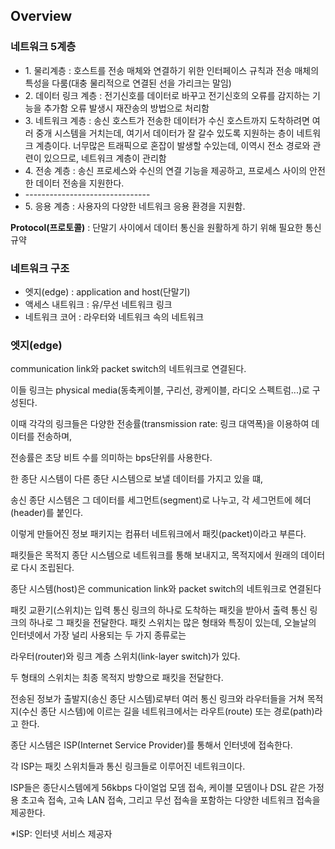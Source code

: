 <h2>Overview</h2>

<h3>네트워크 5계층</h3>
<ul>
	<li>1. 물리계층 : 호스트를 전송 매체와 연결하기 위한 인터페이스 규칙과 전송 매체의 특성을 다룸(대충 물리적으로 연결된 선을 가리크는 말임)</li>
	<li>2. 데이터 링크 계층 : 전기신호를 데이터로 바꾸고 전기신호의 오류를 감지하는 기능을 추가함 오류 발생시 재잔송의 방법으로 처리함</li>
	<li>3. 네트워크 계층 : 송신 호스트가 전송한 데이터가 수신 호스트까지 도착하려면 여러 중개 시스템을 거치는데, 여기서 데이터가 잘 갈수 있도록 지원하는 층이 네트워크 계층이다. 너무많은 트래픽으로 혼잡이 발생할 수있는데, 이역시 전소 경로와 관련이 있으므로, 네트워크 계층이 관리함</li>
	<li>4. 전송 계층 : 송신 프로세스와 수신의 연결 기능을 제공하고, 프로세스 사이의 안전한 데이터 전송을 지원한다. </li>
	<li>-------------------------------</li>
	<li>5. 응용 계층 : 사용자의 다양한 네트워크 응용 환경을 지원함.</li>
</ul>

<p><strong>Protocol(프로토콜)</strong> :  단말기 사이에서 데이터 통신을 원활하게 하기 위해 필요한 통신 규약</p>


<h3>네트워크 구조</h3>
<ul>
	<li>엣지(edge) : application and host(단말기)</li>
	<li>액세스 내트워크 :  유/무선 네트워크 링크</li>
	<li>네트워크 코어 : 라우터와 네트워크 속의 네트워크</li>
</ul>

<h3>엣지(edge)</h3>
<p>communication link와 packet switch의 네트워크로 연결된다. 

이들 링크는 physical media(동축케이블, 구리선, 광케이블, 라디오 스펙트럼...)로 구성된다.

이때 각각의 링크들은 다양한 전송률(transmission rate: 링크 대역폭)을 이용하여 데이터를 전송하며,

전송률은 초당 비트 수를 의미하는 bps단위를 사용한다.

한 종단 시스템이 다른 종단 시스템으로 보낼 데이터를 가지고 있을 떄,

송신 종단 시스템은 그 데이터를 세그먼트(segment)로 나누고, 각 세그먼트에 헤더(header)를 붙인다. 

이렇게 만들어진 정보 패키지는 컴퓨터 네트워크에서 패킷(packet)이라고 부른다.

패킷들은 목적지 종단 시스템으로 네트워크를 통해 보내지고, 목적지에서 원래의 데이터로 다시 조립된다.


종단 시스템(host)은 communication link와 packet switch의 네트워크로 연결된다

패킷 교환기(스위치)는 입력 통신 링크의 하나로 도착하는 패킷을 받아서 출력 통신 링크의 하나로 그 패킷을 전달한다. 패킷 스위치는 많은 형태와 특징이 있는데, 오늘날의 인터넷에서 가장 널리 사용되는 두 가지 종류로는 

라우터(router)와 링크 계층 스위치(link-layer switch)가 있다.

두 형태의 스위치는 최종 목적지 방향으로 패킷을 전달한다.



전송된 정보가 출발지(송신 종단 시스템)로부터 여러 통신 링크와 라우터들을 거쳐 목적지(수신 종단 시스템)에 이르는 길을 네트워크에서는 라우트(route) 또는 경로(path)라고 한다.



종단 시스템은 ISP(Internet Service Provider)를 통해서 인터넷에 접속한다.

각 ISP는 패킷 스위치들과 통신 링크들로 이루어진 네트워크이다.

ISP들은 종단시스템에게 56kbps 다이얼업 모뎀 접속, 케이블 모뎀이나 DSL 같은 가정용 초고속 접속, 고속 LAN 접속, 그리고 무선 접속을 포함하는 다양한 네트워크 접속을 제공한다.

*ISP: 인터넷 서비스 제공자
</p>
